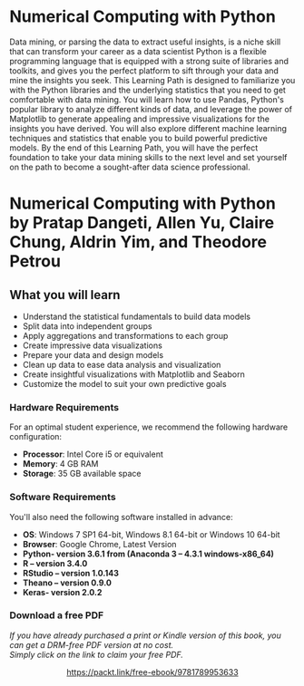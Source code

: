 # Numerical Computing with Python
Data mining, or parsing the data to extract useful insights, is a niche skill that can transform your career as a data scientist Python is a flexible programming language that is equipped with a strong suite of libraries and toolkits, and gives you the perfect platform to sift through your data and mine the insights you seek. This Learning Path is designed to familiarize you with the Python libraries and the underlying statistics that you need to get comfortable with data mining.
You will learn how to use Pandas, Python's popular library to analyze different kinds of data, and leverage the power of Matplotlib to generate appealing and impressive visualizations for the insights you have derived. You will also explore different machine learning techniques and statistics that enable you to build powerful predictive models.
By the end of this Learning Path, you will have the perfect foundation to take your data mining skills to the next level and set yourself on the path to become a sought-after data science professional.
<br>
# Numerical Computing with Python by **Pratap Dangeti, Allen Yu, Claire Chung, Aldrin Yim, and Theodore Petrou**

## What you will learn
* Understand the statistical fundamentals to build data models
* Split data into independent groups 
* Apply aggregations and transformations to each group
* Create impressive data visualizations
* Prepare your data and design models 
* Clean up data to ease data analysis and visualization
* Create insightful visualizations with Matplotlib and Seaborn
* Customize the model to suit your own predictive goals

### Hardware Requirements
For an optimal student experience, we recommend the following hardware configuration:
* **Processor**: Intel Core i5 or equivalent
* **Memory**: 4 GB RAM
* **Storage**: 35 GB available space

### Software Requirements
You'll also need the following software installed in advance:
* **OS**: Windows 7 SP1 64-bit, Windows 8.1 64-bit or Windows 10 64-bit
* **Browser**: Google Chrome, Latest Version
* **Python- version 3.6.1 from (Anaconda 3 – 4.3.1 windows-x86_64)**
* **R – version 3.4.0**
* **RStudio – version 1.0.143**
* **Theano – version 0.9.0**
* **Keras- version 2.0.2**
### Download a free PDF

 <i>If you have already purchased a print or Kindle version of this book, you can get a DRM-free PDF version at no cost.<br>Simply click on the link to claim your free PDF.</i>
<p align="center"> <a href="https://packt.link/free-ebook/9781789953633">https://packt.link/free-ebook/9781789953633 </a> </p>